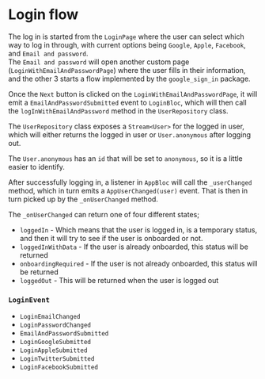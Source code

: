 

# Login flow

The log in is started from the `LoginPage` where the user can select which way to log in through, with current options being `Google`, `Apple`,  `Facebook`, and `Email and password`.  
The `Email and password` will open another custom page (`LoginWithEmailAndPasswordPage`) where the user fills in their information, and the other 3 starts a flow implemented by the `google_sign_in` package.


Once the `Next` button is clicked on the `LoginWithEmailAndPasswordPage`, it will emit a `EmailAndPasswordSubmitted` event to `LoginBloc`, which will then call the `logInWithEmailAndPassword` method in the `UserRepository` class.

The `UserRepository` class exposes a `Stream<User>` for the logged in user, which will either returns the logged in user or `User.anonymous` after logging out.

The `User.anonymous` has an `id` that will be set to `anonymous`, so it is a little easier to identify.


After successfully logging in, a listener in `AppBloc` will call the `_userChanged` method, which in turn emits 
a `AppUserChanged(user)` event. That is then in turn picked up by the `_onUserChanged` method.

The `_onUserChanged` can return one of four different states;

* `loggedIn` - Which means that the user is logged in, is a temporary status, and then it will try to see if the user is onboarded or not.
* `loggedInWithData` - If the user is already onboarded, this status will be returned
* `onboardingRequired` - If the user is not already onboarded, this status will be returned
* `loggedOut` - This will be returned when the user is logged out


### `LoginEvent`
  * `LoginEmailChanged`
  * `LoginPasswordChanged`
  * `EmailAndPasswordSubmitted`
  * `LoginGoogleSubmitted`
  * `LoginAppleSubmitted`
  * `LoginTwitterSubmitted`
  * `LoginFacebookSubmitted`

